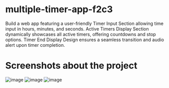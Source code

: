 # multiple-timer-app-f2c3
Build a web app featuring a user-friendly Timer Input Section allowing time input in hours, minutes, and seconds. Active Timers Display Section dynamically showcases all active timers, offering countdowns and stop options. Timer End Display Design ensures a seamless transition and audio alert upon timer completion.

# Screenshots about the project
![image](https://github.com/VaibhavMali001/multiple-timer-web-app-f2c3/assets/139566561/05ce0384-6a18-4aa2-bb92-88dd64ce7ebe)
![image](https://github.com/VaibhavMali001/multiple-timer-web-app-f2c3/assets/139566561/0c8d16cc-c90d-4e74-baef-a2d3290759e3)
![image](https://github.com/VaibhavMali001/multiple-timer-web-app-f2c3/assets/139566561/07cad1fe-dc8a-4fae-bcf4-b744c6b1b04b)


